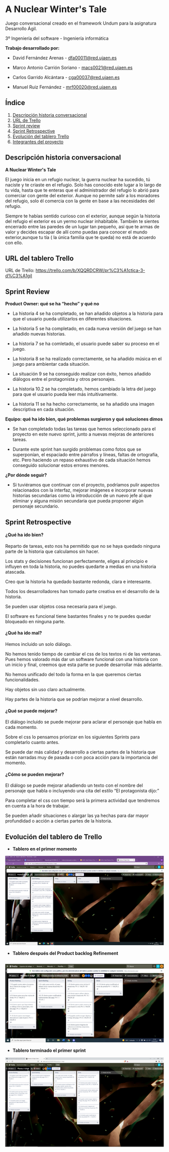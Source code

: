 # A Nuclear Winter's Tale

Juego conversacional creado en el framework Undum para la asignatura Desarrollo Ágil.


3º Ingeniería del software - Ingeniería informática


**Trabajo desarrollado por:**


- David Fernández Arenas - dfa00011@red.ujaen.es

- Marco Antonio Carrión Soriano - macs0021@red.ujaen.es

- Carlos Garrido Alcántara - cga00037@red.ujaen.es

- Manuel Ruiz Fernández - mrf00020@red.ujaen.es


## Índice
 1. [Descripción historia conversacional](#historia)
 2. [URL de Trello](#Trello)
 3. [Sprint review](#Review)
 4. [Sprint Retrospective](#Retro)
 5. [Evolución del tablero Trello](#Tablero)
 6. [Integrantes del proyecto](#Evolución)
 


<a name="historia"></a>
## Descripción historia conversacional

**A Nuclear Winter's Tale**

El juego inicia en un refugio nuclear, la guerra nuclear ha sucedido, tú naciste y te criaste en el refugio. Solo has conocido este lugar a lo largo de tu vida, hasta que te enteras que el administrador del refugio lo abrió para comerciar con gente del exterior. Aunque no permite salir a los moradores del refugio, solo él comercia con la gente en base a las necesidades del refugio.

Siempre te habías sentido curioso con el exterior, aunque según la historia del refugio el exterior es un yermo nuclear inhabitable. También te sientes encerrado entre las paredes de un lugar tan pequeño, así que te armas de valor y decides  escapar de allí como puedas para conocer el mundo exterior,aunque tu tía ( la única familia que te queda) no está de acuerdo con ello.



<a name="Trello"></a>
## URL del tablero Trello

URL de Trello: https://trello.com/b/XQQRDCRW/pr%C3%A1ctica-3-d%C3%A1gil


<a name="Review"></a>
## Sprint Review

**Product Owner: qué se ha “hecho” y qué no**

- La historia 4 se ha completado, se han añadido objetos a la historia para que el usuario pueda utilizarlos en diferentes situaciones.

- La historia 5 se ha completado, en cada nueva versión del juego se han añadido nuevas historias.

- La historia 7 se ha comletado, el usuario puede saber su proceso en el juego.

- La historia 8 se ha realizado correctamente, se ha añadido música en el juego para ambientar cada situación.

- La situación 9 se ha conseguido realizar con éxito, hemos añadido diálogos entre el protagonista y otros personajes.

- La historia 10.2 se ha completado, hemos cambiado la letra del juego para que el usuario pueda leer más intuitivamente.

- La historia 11 se ha hecho correctamente, se ha añadido una imagen descriptiva en cada situación.


**Equipo: qué ha ido bien, qué problemas surgieron y qué soluciones dimos**

- Se han completado todas las tareas que hemos seleccionado para el proyecto en este nuevo sprint, junto a nuevas mejoras de anteriores tareas.

- Durante este sprint han surgido problemas como fotos que se superponían, el espaciado entre párrafos y líneas, faltas de ortografía, etc. Pero haciendo un repaso exhaustivo de cada situación hemos conseguido solucionar estos errores menores. 



**¿Por dónde seguir?**

- Si tuviéramos que continuar con el proyecto, podríamos pulir aspectos relacionados con la interfaz, mejorar imágenes e incorporar nuevas historias secundarias como la introducción de un nuevo jefe al que eliminar y alguna misión secundaria que pueda proponer algún personaje secundario.


<a name="Retro"></a>
## Sprint Retrospective
#### ¿Qué ha ido bien?

Reparto de tareas, esto nos ha permitido que no se haya quedado ninguna parte de la historia que calculamos sin hacer.

Los stats y decisiones funcionan perfectamente, eliges al principio e influyen en toda la historia, no puedes quedarte a medias en una historia atascada.

Creo que la historia ha quedado bastante redonda, clara e interesante.

Todos los desarrolladores han tomado parte creativa en el desarrollo de la historia.

Se pueden usar objetos cosa necesaria para el juego.

El software es funcional tiene bastantes finales y no te puedes quedar bloqueado en ninguna parte.

#### ¿Qué ha ido mal?
Hemos incluido un solo diálogo.

No hemos tenido tiempo de cambiar el css de los textos ni de las ventanas. Pues hemos valorado más dar un software funcional con una historia con un inicio y final, creemos que esta parte se puede desarrollar más adelante.

No hemos unificado del todo la forma en la que queremos ciertas funcionalidades.

Hay objetos sin uso claro actualmente.

Hay partes de la historia que se podrían mejorar a nivel desarrollo.

#### ¿Qué se puede mejorar?
El diálogo incluido se puede mejorar para aclarar el personaje que habla en cada momento.

Sobre el css lo pensamos priorizar en los siguientes Sprints para completarlo cuanto antes.

Se puede dar más calidad y desarrollo a ciertas partes de la historia que están narradas muy de pasada o con poca acción para la importancia del momento.

#### ¿Cómo se pueden mejorar?
El diálogo se puede mejorar añadiendo un texto con el nombre del personaje que habla o incluyendo una cita del estilo “El protagonista dijo:”

Para completar el css con tiempo será la primera actividad que tendremos en cuenta a la hora de trabajar.

Se pueden añadir situaciones o alargar las ya hechas para dar mayor profundidad o acción a ciertas partes de la historia.


<a name="Tablero"></a>
## Evolución del tablero de Trello

- **Tablero en el primer momento**
<img src="capturas/06-04-22.png" alt="imagen 3" title="Imagen 3">


- **Tablero después del Product backlog Refinement**
<img src="capturas/11-04-22.JPG" alt="imagen 3" title="Imagen 3">


- **Tablero terminado el primer sprint**
<img src="capturas/final.png" alt="imagen 3" title="Imagen 3">


<a name="Evolución"></a>

